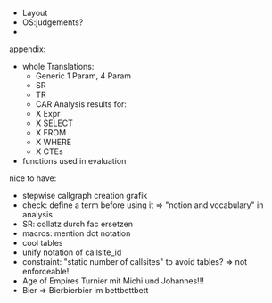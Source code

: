 - Layout
- OS:judgements?
- 

appendix:
- whole Translations:
  - Generic 1 Param, 4 Param
  - SR
  - TR
  - CAR
 Analysis results for:
  - X Expr
  - X SELECT
  - X FROM
  - X WHERE
  - X CTEs
- functions used in evaluation

nice to have:
- stepwise callgraph creation grafik
- check: define a term before using it => "notion and vocabulary" in analysis
- SR: collatz durch fac ersetzen
- macros: mention dot notation
- cool tables
- unify notation of callsite_id
- constraint: "static number of callsites" to avoid tables? => not enforceable!
- Age of Empires Turnier mit Michi und Johannes!!!
- Bier => Bierbierbier im bettbettbett